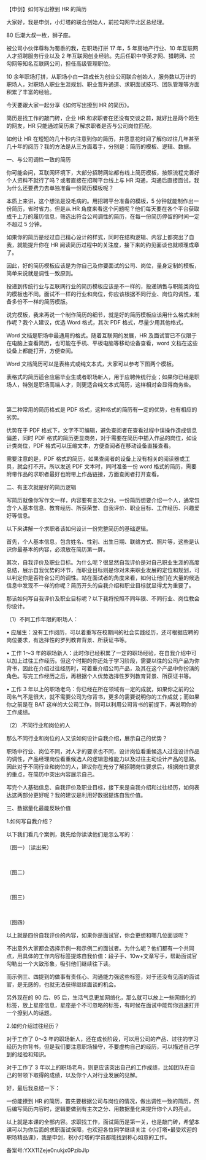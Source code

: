 【申剑】如何写出撩到 HR 的简历

大家好，我是申剑，小灯塔的联合创始人，前拉勾网华北区总经理。

80 后潮大叔一枚，狮子座。

被公司小伙伴尊称为蜀黍的我，在职场打拼 17 年，5 年房地产行业、10 年互联网人才招聘服务行业以及 2 年互联网创业经验。先后任职中华英才网、猎聘网、拉勾网等知名互联网公司，担任高级管理职位。

10 余年职场打拼，从职场小白一路成长为创业公司联合创始人，服务数以万计的职场人，对职场人职业生涯规划、职业晋升通道、求职面试技巧、团队管理等方面积累了丰富的经验。

今天要跟大家一起分享《如何写出撩到 HR 的简历》。

简历是找工作的敲门砖，企业 HR 和求职者在还没有交谈之前，就好比是两个陌生的网友，HR 只能通过简历来了解求职者是否与公司岗位匹配。

如何让 HR 在短短的几十秒内注意到你的简历，并愿意花时间了解你过往几年甚至几十年的阅历？我的方法是从三方面着手，分别是：简历的模板、逻辑、数据。

一、与公司调性一致的简历

你可能会问，互联网环境下，大部分招聘网站都有线上简历模板，按照流程完善好个人资料不就行了吗？或者直接在招聘平台线上与 HR 沟通，沟通后直接面试，我为什么还要费力去单独准备一份简历模板呢？

本质上来讲，这个想法是没毛病的。用招聘平台准备的模板，5 分钟就能制作出一份简历，省时省力。但是从 HR 角度来看这个问题呢？他们每天要在各个平台获取成千上万的履历信息，筛选出符合公司调性的简历，在每一份简历停留的时间一定不超过 5 分钟。

如果你的简历是经过自己精心设计的样式，同时在结构逻辑、内容上都突出了自我，就能提升你在 HR 阅读简历过程中的关注度，接下来的约见面谈也就顺理成章了。

因此，好的简历模板应该是为你自己及你要面试的公司、岗位，量身定制的模板，简单来说就是调性一致原则。

投递到传统行业与互联网行业的简历模板应该是不一样的，投递销售与职能类岗位的模板也不同。面试不一样的行业和岗位，你应该根据不同行业、岗位的调性，准备多份不一样的简历模版。

说完模板，我来再说一个制作简历的细节，就是好的简历模板应该用什么格式来制作呢？我个人建议，优选 Word 格式，其次 PDF 格式，尽量少用其他格式。

Word 文档是职场中最通用的格式。随着互联网的发展，HR 及面试官已不仅限于在电脑上查看简历，也可能在手机、平板电脑等移动设备查看，word 文档在这些设备上都能打开，方便查阅。

Word 文档简历可以是表格式或纯文本式，大家可以参考下图两个模板。

表格式的简历适合应届毕业生或者职场新人，用于应聘传统行业；如果你已经是职场人，特别是职场高端人才，则更适合纯文本式简历，这样相对会显得商务些。

  

第二种常用的简历格式是 PDF 格式，这种格式的简历有一定的优势，也有相应的劣势。

优势在于 PDF 格式下，文字不可编辑，避免查阅者在查看过程中误操作造成信息偏差，同时 PDF 格式的简历更显商务，对于需要在简历中插入作品的岗位，如设计类岗位，PDF 格式可以压缩文本，方便查阅者在移动设备直接查看。

需要注意的是，PDF 格式的简历，如果查阅者的设备上没有相关的阅读器或工具，就会打不开。所以发送 PDF 文本时，同时准备一份 word 格式的简历，需要附带作品的求职者最好也附带上作品链接，方面查阅者打开查看。

二、有主次就是好的简历逻辑

写简历就像你写作文一样，内容要有主次之分。一份简历想要介绍一个人，通常包含个人基本信息、教育经历、所获荣誉、自我评价、职业目标、工作经历、兴趣爱好等信息。

以下来讲解一个求职者该如何设计一份完整简历的基础逻辑。

首先，个人基本信息，包含姓名、性别、出生日期、联络方式、照片等，这些是认识你最基本的内容，必须放在简历第一屏。

其次，自我评价及职业目标。为什么呢？很显然自我评价是对自己职业生涯的高度总结，展示自我优势的环节，而职业目标则是你对未来职业发展的定位和规划，可以判定你是否符合公司的调性。站在面试者的角度来看，如何让他们在大量的候选信息中发现不一样的你呢？简历开头的自我介绍和职业目标就显得尤为重要了。

那该如何写自我评价及职业目标呢？以下我将按照不同年限、不同行业、岗位教会你设计。

（1）不同工作年限的职场人：

• 应届生：没有工作阅历，可以着重写在校期间的社会实践经历，还可根据应聘的岗位要求，有选择性的罗列教育背景、所获证书等。

• 工作 1～3 年的职场新人：此时你已经积累了一定的职场经验，在自我介绍中可以加上过往工作经历。但这个时期的你还处于学习阶段，需要以往的公司产品为你背书，因此在介绍过往经历时，可着重介绍公司产品，及其在这个产品中你扮演的角色。写完工作经历之后，再根据个人优势选择性罗列教育背景、所获证书等。

• 工作 3 年以上的职场老鸟：你已经在所在领域有一定的成就，如果你之前的公司名气不是很大，就不需要公司为你背书，更多的需要说明你的工作成就；而如果你之前是在 BAT 这样的大公司工作，则可以利用公司背书的前提下，再说明你的工作成绩。

（2）.不同行业和岗位的人

那么不同行业和岗位的人又该如何设计自我介绍，展示自己的优势？

职场中行业、岗位不同，对人才的要求也不同，设计岗位看重候选人过往设计作品的调性，产品经理岗位看重候选人的逻辑思维能力以及过往主动设计产品的思路。因此对于不同行业和岗位的人，建议你在充分了解招聘岗位要求后，根据岗位要求的重点，在简历中突出内容展示自己。

写完个人基础信息、自我评价及职业目标，接下来是自我介绍和过往经历，如何表达这两部分更好呢？我的建议是利用好数据提炼自我价值。

三、数据量化最能反映价值

1.如何写自我介绍？

以下我们看几个案例，我先给你读读他们是怎么写的：

（图一）（读出来）

 

（图二）

 

（图三）

 

（图四） 

以上就是四份自我评价的内容，如果你是面试官，你会更想和哪几位面谈呢？

不出意外大家都会选择示例一和示例二的面试者。为什么呢？他们都有一个共同点，用具体的工作内容标签提炼自我价值：段子手、10w+文章写手，帮助面试官勾勒出一个大致形象，吸引他们继续往下读。

而示例三、四提到的做事有责任心、沟通能力强这些标签，对于还没有见面的面试官，是无感的，也就无法获得继续面谈的机会。

另外现在的 90 后、95 后，生活气息更加网络化，那么就可以放上一些网络化的标签，放上星座信息，星座是个不可忽略的标签，有时候在面试中能帮你迅速打开一个撩到人的话题。

2.如何介绍过往经历？

对于工作了 0～3 年的职场新人，还在成长阶段，可以用公司的产品、过往的学习经历为你背书，但是我们要注意职场操守，不要虚构自己的经历，可以描述自己学到的经验和知识。

对于工作了 3 年以上的职场老鸟，则更应该突出自己的工作成绩，比如团队在自己的带领下取得的成绩，以及你个人对行业发展的见解。

好，最后我总结一下：

一份能撩到 HR 的简历，首先要根据公司与岗位的情况，做出调性一致的简历，然后编写简历内容时，逻辑要做到有主次之分、用数据量化来提升你个人的亮点。

以上就是本课的全部内容。求职找工作，面试简历是第一关，也是敲门砖，希望本课可以为你后面的求职面试保障，也欢迎各位同学继续关注《小灯塔•最受欢迎的职场精品课》，我是申剑，祝小灯塔的学员都能找到称心如意的工作。

备案号:YXX11Zeje0nukjx0PzibJlp